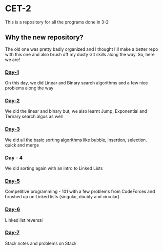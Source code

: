 # CET-2
This is a repository for all the programs done in 3-2

## Why the new repository?
The old one was pretty badly organized and I thought I'll make a better repo with this one and also brush off my dusty Git skills along the way. So, here we are!

### [Day-1](/Day-1/)
On this day, we did Linear and Binary search algorithms and a few nice problems along the way

### [Day-2](/Day-2/)
We did the linear and binary but, we also learnt Jump, Exponential and Ternary search algos as well

### [Day-3](/Day-3/)
We did all the basic sorting algorithms like bubble, insertion, selection, quick and merge

### Day - 4
We did sorting again with an intro to Linked Lists

### [Day-5](/Day-5/)
Competitive programming - 101 with a few problems from CodeForces and brushed up on Linked lists (singular, doubly and circular).

### [Day-6](/Day-6/)
Linked list reversal

### [Day-7](/Day-7/)
Stack notes and problems on Stack